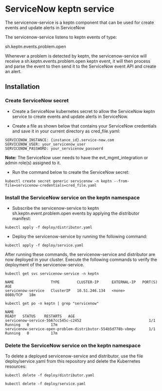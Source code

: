 # ServiceNow keptn service

The servicenow-service is a keptn component that can be used for create events and update alerts in ServiceNow

The servicenow-service listens to keptn events of type:

sh.keptn.events.problem.open

Whenever a problem is detected by keptn, the servicenow-service will receive a sh.keptn.events.problem.open keptn event, it will then process and parse the event to then send it to the ServiceNow event API and create an alert.

## Installation

### Create ServiceNow secret

- Create a ServiceNow kubernetes secret to allow the ServiceNow keptn service to create events and update alerts in ServiceNow.

- Create a file as shown below that contains your ServiceNow credentials and save it in your current directory as cred_file.yaml:

```
SERVICENOW_INSTANCE: {instance_id}.service-now.com
SERVICENOW_USER: your_servicenow_user
SERVICENOW_PASSWORD: your_servicenow_password
```

**Note:** The ServiceNow user needs to have the evt_mgmt_integration or admin role(s) assigned to it.

- Run the command below to create the ServiceNow secret:

```
kubectl create secret generic servicenow -n keptn --from-file=servicenow-credentials=cred_file.yaml
```

### Install the ServiceNow service on the keptn namespace

- Subscribe the servicenow-service to keptn sh.keptn.event.problem.open events by applying the distributor manifest:

```
kubectl apply -f deploy/distributor.yaml
```

- Deploy the servicenow-service by running the following command:

```
kubectl apply -f deploy/service.yaml
```

After running these commands, the servicenow-service and distributor are now deployed in your cluster. Execute the following commands to verify the deployment of the servicenow-service.

```
kubectl get svc servicenow-service -n keptn
```

```
NAME                 TYPE        CLUSTER-IP      EXTERNAL-IP   PORT(S)    AGE
servicenow-service   ClusterIP   10.51.246.134   <none>        8080/TCP   18m
```

```
kubectl get po -n keptn | grep "servicenow"
```

```
NAME                                                              READY   STATUS    RESTARTS   AGE
servicenow-service-5b67cc545c-c2452                               1/1     Running   0          17m
servicenow-service-open-problem-distributor-554b5d778b-vbmgv      1/1     Running   0          17m
```

### Delete the ServiceNow service on the keptn namespace

To delete a deployed servicenow-service and distributor, use the file deploy/service.yaml from this repository and delete the Kubernetes resources:

```
kubectl delete -f deploy/distributor.yaml
```

```
kubectl delete -f deploy/service.yaml
```
